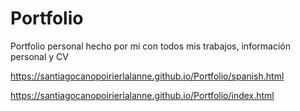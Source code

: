 # Portfolio
Portfolio personal hecho por mi con todos mis trabajos, información personal y CV

https://santiagocanopoirierlalanne.github.io/Portfolio/spanish.html

https://santiagocanopoirierlalanne.github.io/Portfolio/index.html
